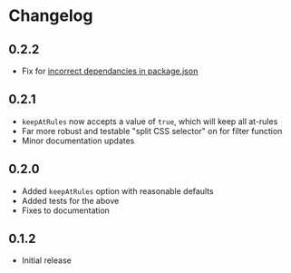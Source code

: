 # Changelog

## 0.2.2

- Fix for [incorrect dependancies in package.json](https://github.com/lachlanmcdonald/postcss-filter-rules/issues/1)

## 0.2.1

- `keepAtRules` now accepts a value of `true`, which will keep all at-rules
- Far more robust and testable "split CSS selector" on for filter function
- Minor documentation updates

## 0.2.0

- Added `keepAtRules` option with reasonable defaults
- Added tests for the above
- Fixes to documentation

## 0.1.2

- Initial release
